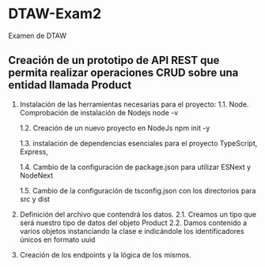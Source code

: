 # DTAW-Exam2

Examen de DTAW

## Creación de un prototipo de API REST que permita realizar operaciones CRUD sobre una entidad llamada Product

1. Instalación de las herramientas necesarias para el proyecto:
   1.1. Node. Comprobación de instalación de Nodejs
   node -v

   1.2. Creación de un nuevo proyecto en NodeJs
   npm init -y

   1.3. instalación de dependencias esenciales para el proyecto TypeScript, Express,

   1.4. Cambio de la configuración de package.json para utilizar ESNext y NodeNext

   1.5. Cambio de la configuración de tsconfig.json con los directorios para src y dist

2. Definición del archivo que contendrá los datos.
   2.1. Creamos un tipo que será nuestro tipo de datos del objeto Product
   2.2. Damos contenido a varios objetos instanciando la clase e indicándole los identificadores únicos en formato uuid

3. Creación de los endpoints y la lógica de los mismos.

